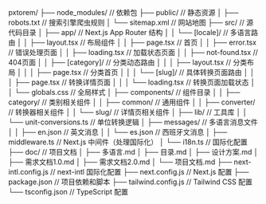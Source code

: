pxtorem/
├── node_modules/           // 依赖包
├── public/                 // 静态资源
│   ├── robots.txt          // 搜索引擎爬虫规则
│   └── sitemap.xml         // 网站地图
├── src/                    // 源代码目录
│   ├── app/                // Next.js App Router 结构
│   │   └── [locale]/       // 多语言路由
│   │       ├── layout.tsx     // 布局组件
│   │       ├── page.tsx       // 首页
│   │       ├── error.tsx      // 错误处理页面
│   │       ├── loading.tsx    // 加载状态页面
│   │       ├── not-found.tsx  // 404页面
│   │       ├── [category]/    // 分类动态路由
│   │       │   ├── layout.tsx     // 分类布局
│   │       │   ├── page.tsx       // 分类首页
│   │       │   └── [slug]/        // 具体转换页面路由
│   │       │       ├── page.tsx   // 转换详情页面
│   │       │       └── loading.tsx // 转换页面加载状态
│   │       └── globals.css    // 全局样式
│   ├── components/         // 组件目录
│   │   ├── category/       // 类别相关组件
│   │   ├── common/         // 通用组件
│   │   ├── converter/      // 转换器相关组件
│   │   └── slug/           // 详情页相关组件
│   ├── lib/                // 工具库
│   │   └── unit-conversions.ts  // 单位转换逻辑
│   ├── messages/           // 多语言消息文件
│   │   ├── en.json         // 英文消息
│   │   └── es.json         // 西班牙文消息
│   ├── middleware.ts       // Next.js 中间件（处理国际化）
│   └── i18n.ts             // 国际化配置
├── doc/                    // 项目文档
│   ├── 多语言.md
│   ├── 目录.md
│   ├── 设计方案.md
│   ├── 需求文档1.0.md
│   ├── 需求文档2.0.md
│   └── 项目文档.md
├── next-intl.config.js     // next-intl 国际化配置
├── next.config.js          // Next.js 配置
├── package.json            // 项目依赖和脚本
├── tailwind.config.js      // Tailwind CSS 配置
└── tsconfig.json           // TypeScript 配置
